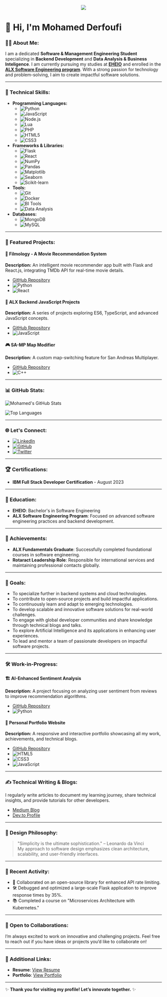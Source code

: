 <p align="center">
  <img src="https://capsule-render.vercel.app/api?type=waving&color=gradient&text=&height=100&section=header"/>
</p>  

# 👋 Hi, I'm Mohamed Derfoufi

### 👨‍💻 About Me:
I am a dedicated **Software & Management Engineering Student** specializing in **Backend Development** and **Data Analysis & Business Inteligence**. I am currently pursuing my studies at **[EHEIO](https://ehei.ma/)** and enrolled in the **[ALX Software Engineering program](https://www.alxafrica.com/)**. With a strong passion for technology and problem-solving, I aim to create impactful software solutions.

---

### 🚀 Technical Skills:
- **Programming Languages:**
  - ![Python](https://img.shields.io/badge/Python-3776AB?style=flat&logo=python&logoColor=white)
  - ![JavaScript](https://img.shields.io/badge/JavaScript-F7DF1E?style=flat&logo=javascript&logoColor=black)
  - ![Node.js](https://img.shields.io/badge/Node.js-339933?style=flat&logo=nodedotjs&logoColor=white)
  - ![Lua](https://img.shields.io/badge/Lua-2C2D72?style=flat&logo=lua&logoColor=white)
  - ![PHP](https://img.shields.io/badge/PHP-777BB4?style=flat&logo=php&logoColor=white)
  - ![HTML5](https://img.shields.io/badge/HTML5-E34F26?style=flat&logo=html5&logoColor=white)
  - ![CSS3](https://img.shields.io/badge/CSS3-1572B6?style=flat&logo=css3&logoColor=white)
- **Frameworks & Libraries:**
  - ![Flask](https://img.shields.io/badge/Flask-000000?style=flat&logo=flask&logoColor=white)
  - ![React](https://img.shields.io/badge/React-20232A?style=flat&logo=react&logoColor=61DAFB)
  - ![NumPy](https://img.shields.io/badge/NumPy-013243?style=flat&logo=numpy&logoColor=white)
  - ![Pandas](https://img.shields.io/badge/Pandas-150458?style=flat&logo=pandas&logoColor=white)
  - ![Matplotlib](https://img.shields.io/badge/Matplotlib-11557C?style=flat&logo=python&logoColor=white)
  - ![Seaborn](https://img.shields.io/badge/Seaborn-3776AB?style=flat&logo=python&logoColor=white)
  - ![Scikit-learn](https://img.shields.io/badge/Scikit--learn-F7931E?style=flat&logo=scikit-learn&logoColor=white)
- **Tools:**
  - ![Git](https://img.shields.io/badge/Git-F05032?style=flat&logo=git&logoColor=white)
  - ![Docker](https://img.shields.io/badge/Docker-2496ED?style=flat&logo=docker&logoColor=white)
  - ![BI Tools](https://img.shields.io/badge/BI%20Tools-0078D7?style=flat&logo=powerbi&logoColor=white)
  - ![Data Analysis](https://img.shields.io/badge/Data%20Analysis-4CAF50?style=flat&logo=jupyter&logoColor=white)
- **Databases:**
  - ![MongoDB](https://img.shields.io/badge/MongoDB-47A248?style=flat&logo=mongodb&logoColor=white)
  - ![MySQL](https://img.shields.io/badge/MySQL-4479A1?style=flat&logo=mysql&logoColor=white)

---

### 📂 Featured Projects:
#### 🌟 Filmology - A Movie Recommendation System
**Description:** An intelligent movie recommender app built with Flask and React.js, integrating TMDb API for real-time movie details.
- [GitHub Repository](https://github.com/Alogyn/Filmology)
- ![Python](https://img.shields.io/badge/Python-3776AB?style=flat&logo=python&logoColor=white)
- ![React](https://img.shields.io/badge/React-20232A?style=flat&logo=react&logoColor=61DAFB)

#### 🔗 ALX Backend JavaScript Projects
**Description:** A series of projects exploring ES6, TypeScript, and advanced JavaScript concepts.
- [GitHub Repository](https://github.com/Alogyn/alx-backend-javascript)
- ![JavaScript](https://img.shields.io/badge/JavaScript-F7DF1E?style=flat&logo=javascript&logoColor=black)

#### 🎮 SA-MP Map Modifier
**Description:** A custom map-switching feature for San Andreas Multiplayer.
- [GitHub Repository](https://github.com/Alogyn/samp-map-modifier)
- ![C++](https://img.shields.io/badge/C++-00599C?style=flat&logo=c%2B%2B&logoColor=white)

---

### 📊 GitHub Stats:
![Mohamed's GitHub Stats](https://github-readme-stats.vercel.app/api?username=Alogyn&show_icons=true&theme=radical)

![Top Languages](https://github-readme-stats.vercel.app/api/top-langs/?username=Alogyn&layout=compact&theme=radical)

---

### 🌐 Let's Connect:
- [![LinkedIn](https://img.shields.io/badge/LinkedIn-0077B5?style=flat&logo=linkedin&logoColor=white)](https://linkedin.com/in/mohamed-derfoufi)
- [![GitHub](https://img.shields.io/badge/GitHub-181717?style=flat&logo=github&logoColor=white)](https://github.com/Alogyn)
- [![Twitter](https://img.shields.io/badge/Twitter-1DA1F2?style=flat&logo=twitter&logoColor=white)](https://twitter.com/Alogyn)

---

### 🏆 Certifications:
- **IBM Full Stack Developer Certification** - August 2023

---

### 📜 Education:
- **EHEIO**: Bachelor's in Software Engineering
- **ALX Software Engineering Program**: Focused on advanced software engineering practices and backend development.

---

### 🏅 Achievements:
- **ALX Fundamentals Graduate**: Successfully completed foundational courses in software engineering.
- **Rotaract Leadership Role**: Responsible for international services and maintaining professional contacts globally.

---

### 🎯 Goals:
- To specialize further in backend systems and cloud technologies.
- To contribute to open-source projects and build impactful applications.
- To continuously learn and adapt to emerging technologies.
- To develop scalable and innovative software solutions for real-world challenges.
- To engage with global developer communities and share knowledge through technical blogs and talks.
- To explore Artificial Intelligence and its applications in enhancing user experiences.
- To lead and mentor a team of passionate developers on impactful software projects.

---

### 🛠️ Work-in-Progress:
#### 🏗️ AI-Enhanced Sentiment Analysis
**Description:** A project focusing on analyzing user sentiment from reviews to improve recommendation algorithms.
- [GitHub Repository](https://github.com/Alogyn/ai-sentiment-analysis)
- ![Python](https://img.shields.io/badge/Python-3776AB?style=flat&logo=python&logoColor=white)

#### 🌌 Personal Portfolio Website
**Description:** A responsive and interactive portfolio showcasing all my work, achievements, and technical blogs.
- [GitHub Repository](https://github.com/Alogyn/portfolio-website)
- ![HTML5](https://img.shields.io/badge/HTML5-E34F26?style=flat&logo=html5&logoColor=white)
- ![CSS3](https://img.shields.io/badge/CSS3-1572B6?style=flat&logo=css3&logoColor=white)
- ![JavaScript](https://img.shields.io/badge/JavaScript-F7DF1E?style=flat&logo=javascript&logoColor=black)

---

### ✍️ Technical Writing & Blogs:
I regularly write articles to document my learning journey, share technical insights, and provide tutorials for other developers.
- [Medium Blog](https://medium.com/@Alogyn)
- [Dev.to Profile](https://dev.to/Alogyn)

---

### 🎨 Design Philosophy:
> "Simplicity is the ultimate sophistication." – Leonardo da Vinci  
My approach to software design emphasizes clean architecture, scalability, and user-friendly interfaces.

---

### 📅 Recent Activity:
- 🚀 Collaborated on an open-source library for enhanced API rate limiting.
- 🛠️ Debugged and optimized a large-scale Flask application to improve response times by 35%.
- 📚 Completed a course on "Microservices Architecture with Kubernetes."

---

### 🤝 Open to Collaborations:
I’m always excited to work on innovative and challenging projects. Feel free to reach out if you have ideas or projects you’d like to collaborate on!

---

### 🔗 Additional Links:
- **Resume**: [View Resume](https://github.com/Alogyn/resume.pdf)
- **Portfolio**: [View Portfolio](https://alogyn.dev)

---

✨ **Thank you for visiting my profile! Let’s innovate together.** ✨
